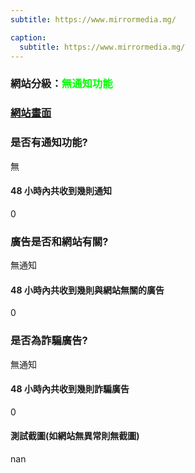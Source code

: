 ```yaml
---
subtitle: https://www.mirrormedia.mg/

caption:
  subtitle: https://www.mirrormedia.mg/
---
```


<h3>網站分級：<font color="#00FF00">無通知功能</font></h3>

### [網站畫面](https://www.mirrormedia.mg/)
### 是否有通知功能?
無

#### 48 小時內共收到幾則通知
0

### 廣告是否和網站有關?
無通知

#### 48 小時內共收到幾則與網站無關的廣告
0

### 是否為詐騙廣告?
無通知

#### 48 小時內共收到幾則詐騙廣告
0

#### 測試截圖(如網站無異常則無截圖)
nan

